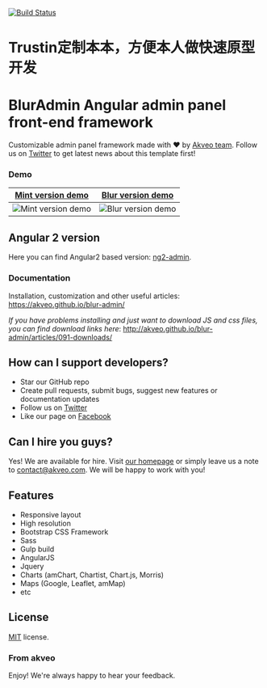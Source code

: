 [![Build Status](https://travis-ci.org/akveo/blur-admin.svg?branch=master)](https://travis-ci.org/akveo/blur-admin)

# Trustin定制本本，方便本人做快速原型开发


# BlurAdmin Angular admin panel front-end framework

Customizable admin panel framework made with :heart: by [Akveo team](http://akveo.com/). Follow us on [Twitter](https://twitter.com/akveo_inc) to get latest news about this template first!

### Demo
**[Mint version demo](http://akveo.com/blur-admin-mint/)**             |  **[Blur version demo](http://akveo.com/blur-admin/)**
:-------------------------:|:-------------------------:
![Mint version demo](http://i.imgur.com/A3TMviJ.png)  |  ![Blur version demo](http://i.imgur.com/EAoiK2O.jpg)

## Angular 2 version
Here you can find Angular2 based version: [ng2-admin](https://github.com/akveo/ng2-admin).

### Documentation
Installation, customization and other useful articles: https://akveo.github.io/blur-admin/

*If you have problems installing and just want to download JS and css files, you can find download links here*: http://akveo.github.io/blur-admin/articles/091-downloads/

## How can I support developers?
- Star our GitHub repo
- Create pull requests, submit bugs, suggest new features or documentation updates
- Follow us on [Twitter](https://twitter.com/akveo_inc)
- Like our page on [Facebook](https://www.facebook.com/akveo/)

## Can I hire you guys?
Yes! We are available for hire. Visit [our homepage](http://akveo.com/) or simply leave us a note to contact@akveo.com. We will be happy to work with you!

## Features
* Responsive layout
* High resolution
* Bootstrap CSS Framework
* Sass
* Gulp build
* AngularJS
* Jquery
* Charts (amChart, Chartist, Chart.js, Morris)
* Maps (Google, Leaflet, amMap)
* etc

License
-------------
<a href=/LICENSE.txt target="_blank">MIT</a> license.

### From akveo

Enjoy!
We're always happy to hear your feedback.
